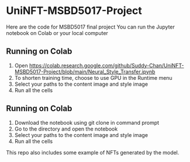 # UniNFT-MSBD5017-Project
Here are the code for MSBD5017 final project
You can run the Jupyter notebook on Colab or your local computer

## Running on Colab
1. Open https://colab.research.google.com/github/Suddy-Chan/UniNFT-MSBD5017-Project/blob/main/Neural_Style_Transfer.ipynb
2. To shorten training time, choose to use GPU in the Runtime menu
3. Select your paths to the content image and style image
4. Run all the cells

## Running on Colab
1. Download the notebook using git clone in command prompt
2. Go to the directory and open the notebook
3. Select your paths to the content image and style image
4. Run all the cells

This repo also includes some example of NFTs generated by the model. 
